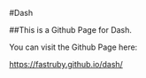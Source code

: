#Dash

##This is a Github Page for Dash.

You can visit the Github Page here:

https://fastruby.github.io/dash/
